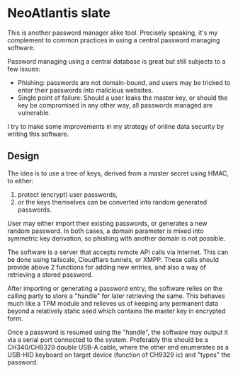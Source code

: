 NeoAtlantis slate
=================

This is another password manager alike tool. Precisely speaking, it's my
complement to common practices in using a central password managing software.

Password managing using a central database is great but still subjects to a few
issues:

* Phishing: passwords are not domain-bound, and users may be tricked to enter
  their passwords into malicious websites.
* Single point of failure: Should a user leaks the master key, or should the
  key be compromised in any other way, all passwords managed are vulnerable.

I try to make some improvements in my strategy of online data security by
writing this software.

## Design

The idea is to use a tree of keys, derived from a master secret using HMAC, to
either:

1. protect (encrypt) user passwords,
2. or the keys themselves can be converted into random generated passwords.

User may either import their existing passwords, or generates a new random
password. In both cases, a domain parameter is mixed into symmetric key
derivation, so phishing with another domain is not possible.

The software is a server that accepts remote API calls via Internet. This can
be done using tailscale, Cloudflare tunnels, or XMPP. These calls should
provide above 2 functions for adding new entries, and also a way of retrieving
a stored password.

After importing or generating a password entry, the software relies on the
calling party to store a "handle" for later retrieving the same. This behaves
much like a TPM module and relieves us of keeping any permanent data beyond a
relatively static seed which contains the master key in encrypted form.

Once a password is resumed using the "handle", the software may output it
via a serial port connected to the system. Preferably this should be a
CH340/CH9329 double USB-A cable, where the other end enumerates as a USB-HID
keyboard on target device (function of CH9329 ic) and "types" the password.

